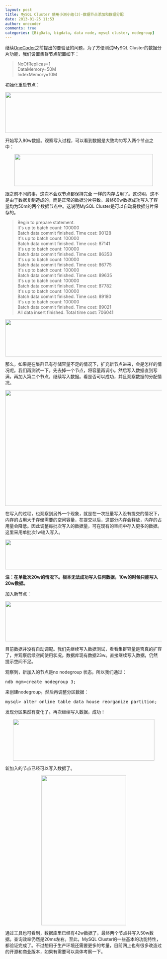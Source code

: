 ```yaml
---
layout: post
title: MySQL Cluster 使用小测小结(3)-数据节点添加和数据分配
date: 2013-01-25 11:53
author: onecoder
comments: true
categories: [BigData, bigdata, data node, mysql cluster, nodegroup]
---
```

<p>
	继续<a href="http://www.coderli.com">OneCoder</a>之前提出的要验证的问题，为了方便测试MySQL Cluster的数据分片功能，我们设置集群节点配置如下：</p>
<blockquote>
	<p>
		NoOfReplicas=1&nbsp;&nbsp;&nbsp;<br />
		DataMemory=50M&nbsp;&nbsp;<br />
		IndexMemory=10M</p>
</blockquote>
<p>
	初始化重启节点：</p>
<p style="text-align: center;">
	<img alt="" src="http://onecoder.qiniudn.com/8wuliao/CAK89hjR/uWDQZ.jpg" style="width: 512px; height: 131px;" /></p>
<p>
	开始写入80w数据。观察写入过程，可以看到数据是大致均匀写入两个节点之中：</p>
<p style="text-align: center;">
	<img alt="" src="http://onecoder.qiniudn.com/8wuliao/CAK88GNb/ApSR1.jpg" style="width: 445px; height: 103px;" /></p>
<p>
	跟之前不同的事，这次不会双节点都保持完全 一样的内存占用了。这说明，这不是由于数据复制造成的，而是正常的数据分片导致。最终80w数据成功写入了容量均为50m的两个数据节点中。这说明MySQL Cluster是可以自动将数据分片保存的。</p>
<blockquote>
	<p>
		Begin to prepare statement.<br />
		It&#39;s up to batch count: 100000<br />
		Batch data commit finished. Time cost: 90128<br />
		It&#39;s up to batch count: 100000<br />
		Batch data commit finished. Time cost: 87141<br />
		It&#39;s up to batch count: 100000<br />
		Batch data commit finished. Time cost: 86353<br />
		It&#39;s up to batch count: 100000<br />
		Batch data commit finished. Time cost: 86775<br />
		It&#39;s up to batch count: 100000<br />
		Batch data commit finished. Time cost: 89635<br />
		It&#39;s up to batch count: 100000<br />
		Batch data commit finished. Time cost: 87782<br />
		It&#39;s up to batch count: 100000<br />
		Batch data commit finished. Time cost: 89180<br />
		It&#39;s up to batch count: 100000<br />
		Batch data commit finished. Time cost: 89021<br />
		All data insert finished. Total time cost: 706041</p>
</blockquote>
<p style="text-align: center;">
	<img alt="" src="http://onecoder.qiniudn.com/8wuliao/CAK88Fhu/fsJ8z.jpg" style="width: 630px; height: 119px;" /></p>
<p>
	那么，如果是在集群已有存储容量不足的情况下，扩充新节点进来，会是怎样的情况呢。我们再测试一下。先去掉一个节点，将容量再调小。然后写入数据直到写满，再加入第二个节点，继续写入数据。看是否可以成功，并且观察数据的分配情况。</p>
<p style="text-align: center;">
	<img alt="" src="http://onecoder.qiniudn.com/8wuliao/CAK89HLs/fOuXh.jpg" style="text-align: center; width: 630px; height: 372px;" /></p>
<p>
	在写入的过程，也观察到另外一个现象，就是在一次批量写入没有提交的情况下，内存的占用大于存储需要的空间容量，在提交以后，这部分内存会释放，内存的占用量会降低。因此调整每批次写入的数据量，可在现有的空间中存入更多的数据。这里采用单批次1w输入写入。</p>
<p style="text-align: center;">
	<img alt="" src="http://onecoder.qiniudn.com/8wuliao/CAK897bS/BW2BG.jpg" style="width: 635px; height: 96px;" /></p>
<p>
	<strong>注：在单批次20w的情况下。根本无法成功写入任何数据，10w的时候只能写入20w数据。</strong></p>
<p>
	加入新节点：</p>
<p style="text-align: center;">
	<img alt="" src="http://onecoder.qiniudn.com/8wuliao/CAK889au/DlMQB.jpg" style="width: 636px; height: 129px;" /></p>
<p>
	<span style="text-align: center;">目前数据并没有自动调配。我们先继续写入数据测试，看看集群容量是否真的扩容了，并观察后续空间使用状况。数据库现有数据23w。直接继续写入数据，仍然提示空间不足。</span></p>
<p>
	观察到，新加入的节点是no nodegroup 状态。所以我们通过：</p>
<pre class="brush:shell;first-line:1;pad-line-numbers:true;highlight:null;collapse:false;">
ndb_mgm&gt;create nodegroup 3;
</pre>
<p>
	来创建nodegroup。然后再调整分区数据：</p>
<pre class="brush:shell;first-line:1;pad-line-numbers:true;highlight:null;collapse:false;">
mysql&gt; alter online table data_house reorganize partition;
</pre>
<p>
	发现分区果然有变化了。再次继续写入数据，成功！</p>
<p style="text-align: center;">
	<img alt="" src="http://onecoder.qiniudn.com/8wuliao/CAK88p44/GiEdd.jpg" style="width: 455px; height: 133px;" /></p>
<p>
	新加入的节点已经可以写入数据了。</p>
<p style="text-align: center;">
	<img alt="" src="http://onecoder.qiniudn.com/8wuliao/CAK89857/Txxu3.jpg" style="width: 273px; height: 481px;" /></p>
<p>
	通过工具也可看到，数据库里已经有42w数据了。最终两个节点共写入50w数据。查询效率仍然是20ms左右。至此，MySQL Cluster的一些基本的功能特性，都验证完成了。不过想用于生产环境还需要更多的考量，目前网上也有很多改造过的开源和商业版本，如果有需要可以具体考察一下。</p>

